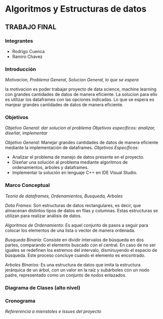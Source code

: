 Algoritmos y Estructuras de datos
=================================

TRABAJO FINAL
---------------------

### Integrantes
* Rodrigo Cuenca
* Ramiro Chavez

### Introducción

_Motivacion, Problema General, Solucion General, lo que se espera_

la motivacion es poder trabajar proyecto de data science, machine learning con grandes cantidades de datos de manera eficiente. La solucion para ello es utilizar los dataframes con las opciones indicadas. Lo que se espera es manjear grandes cantidades de datos de manera eficiente.


### Objetivos


_Objetivo General: dar solucion al problema_
_Objetivos especificos: analizar, diseñar, implementar_


_Objetivo General:_ Manejar grandes cantidades de datos de manera eficiente mediante la implementación de dataframes.
_Objetivos Específicos:_ 
- Analizar el problema de manejo de datos presente en el proyecto.
- Diseñar una solución al problema mediante algoritmos de ordenamientos, arboles y dataframes.
- Implementar la solución en lenguaje C++ en IDE Visual Studio.

### Marco Conceptual

_Teoria de dataframes, Ordenamientos, Busqueda, Arboles_

_Data Frames:_ Son estructuras de datos rectangulares, es decir, que almacenan distintos tipos de datos en filas y columnas. Estas estructuras se utilizan para realizar análisis de datos.

_Algoritmos de Ordenamiento:_  Es aquel conjunto de pasos a seguir para colocar los elementos de una lista o vector de manera ordenada.

_Busqueda Binaria:_ Consiste en dividir intervalos de búsqueda en dos partes, comparando el elemento buscado con el central. En caso de no ser iguales se redefinen los estremos del intervalo, disminuyendo el espacio de búsqueda. Este proceso concluye cuando el elemento es encontrado.

_Arboles Binarios:_ Es una estructura de datos que imita la estructura jerárquica de un árbol, con un valor en la raíz y subárboles con un nodo padre, representado como un conjunto de nodos enlazados.

### Diagrama de Clases (alto nivel)

### Cronograma

_Refererencia a mienstoles e issues del proyecto_
